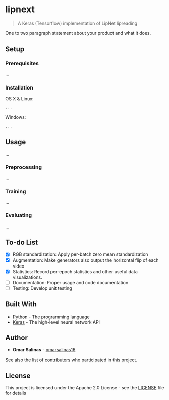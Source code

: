 # lipnext

> A Keras (Tensorflow) implementation of LipNet lipreading

One to two paragraph statement about your product and what it does.

## Setup

### Prerequisites

...

### Installation

OS X & Linux:

```
...
```

Windows:

```
...
```

## Usage

...

### Preprocessing

...

### Training

...

### Evaluating

...

## To-do List

- [x] RGB standardization: Apply per-batch zero mean standardization
- [x] Augmentation: Make generators also output the horizontal flip of each video
- [x] Statistics: Record per-epoch statistics and other useful data visualizations.
- [ ] Documentation: Proper usage and code documentation
- [ ] Testing: Develop unit testing

## Built With

* [Python](https://www.python.org/) - The programming language
* [Keras](https://keras.io/) - The high-level neural network API

## Author

* **Omar Salinas** - [omarsalinas16](https://github.com/omarsalinas16)

See also the list of [contributors](https://github.com/omarsalinas16/lipnext/contributors) who participated in this project.

## License

This project is licensed under the Apache 2.0 License - see the [LICENSE](LICENSE) file for details
